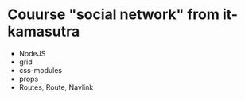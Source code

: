 # Couurse "social network" from it-kamasutra

* NodeJS
* grid
* css-modules
* props
* Routes, Route, Navlink
